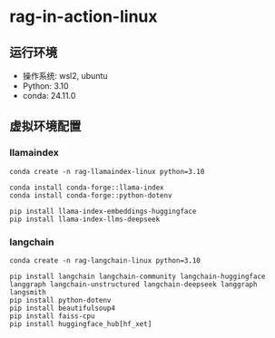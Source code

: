 # rag-in-action-linux

## 运行环境

- 操作系统: wsl2, ubuntu
- Python: 3.10
- conda: 24.11.0

## 虚拟环境配置

### llamaindex
```base
conda create -n rag-llamaindex-linux python=3.10

conda install conda-forge::llama-index
conda install conda-forge::python-dotenv

pip install llama-index-embeddings-huggingface
pip install llama-index-llms-deepseek
```

### langchain
```base
conda create -n rag-langchain-linux python=3.10

pip install langchain langchain-community langchain-huggingface langgraph langchain-unstructured langchain-deepseek langgraph langsmith
pip install python-dotenv
pip install beautifulsoup4
pip install faiss-cpu
pip install huggingface_hub[hf_xet]
```